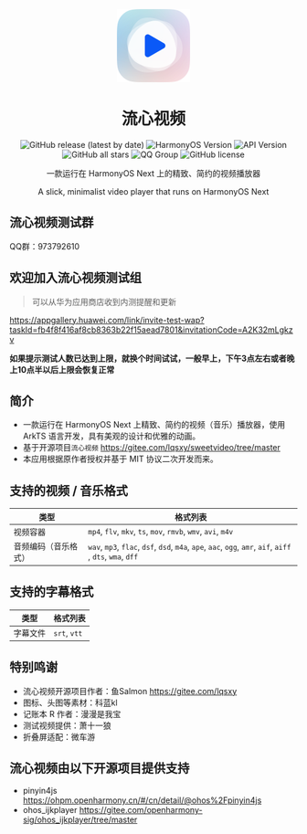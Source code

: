 <p align="center"><img src="./entry/src/main/resources/base/media/sweet_video.png" style="width: 128px; height: 128px;"  alt="logo"></p>
<div align="center">
    <h1>流心视频</h1>
    <p>
        <a href="https://github.com/Yebingiscn/SweetVideo/releases/latest" style="text-decoration:none">
            <img src="https://img.shields.io/github/v/release/Yebingiscn/SweetVideo?display_name=release" alt="GitHub release (latest by date)"/>
        </a>
        <a href="https://img.shields.io/badge/OS-HarmonyOS Next-103fb6" style="text-decoration:none" >
            <img src="https://img.shields.io/badge/HarmonyOS-Next-103fb6" alt="HarmonyOS Version"/>
        </a>
        <a href="https://img.shields.io/badge/API-14-lightgreen" style="text-decoration:none" >
            <img src="https://img.shields.io/badge/API-14-lightgreen" alt="API Version"/>
        </a>
        <a href="https://img.shields.io/github/stars/Yebingiscn/SweetVideo?style=flat" style="text-decoration:none" >
            <img src="https://img.shields.io/github/stars/Yebingiscn/SweetVideo?style=flat" alt="GitHub all stars"/>
        </a>
        <a href="https://img.shields.io/badge/QQ-973792610-red" style="text-decoration:none" >
            <img src="https://img.shields.io/badge/QQ群-973792610-red" alt="QQ Group"/>
        </a>
        <a href="LICENSE" style="text-decoration:none" >
            <img src="https://img.shields.io/github/license/Yebingiscn/SweetVideo" alt="GitHub license"/>
        </a>
    </p>
</div>
<p align="center">一款运行在 HarmonyOS Next 上的精致、简约的视频播放器</p>
<p align="center">A slick, minimalist video player that runs on HarmonyOS Next</p>

## 流心视频测试群

QQ群：973792610

## 欢迎加入流心视频测试组

> 可以从华为应用商店收到内测提醒和更新
>

https://appgallery.huawei.com/link/invite-test-wap?taskId=fb4f8f416af8cb8363b22f15aead7801&invitationCode=A2K32mLgkzv

**如果提示测试人数已达到上限，就换个时间试试，一般早上，下午3点左右或者晚上10点半以后上限会恢复正常**

## 简介

- 一款运行在 HarmonyOS Next 上精致、简约的视频（音乐）播放器，使用 ArkTS 语言开发，具有美观的设计和优雅的动画。
- 基于开源项目`流心视频` https://gitee.com/lqsxy/sweetvideo/tree/master
- 本应用根据原作者授权并基于 MIT 协议二次开发而来。

## 支持的视频 / 音乐格式

| 类型         | 格式列表                                                                                                        |
|------------|-------------------------------------------------------------------------------------------------------------|
| 视频容器       | `mp4`, `flv`, `mkv`, `ts`, `mov`, `rmvb`, `wmv`, `avi`, `m4v`                                               |
| 音频编码（音乐格式） | `wav`, `mp3`, `flac`, `dsf`, `dsd`, `m4a`, `ape`, `aac`, `ogg`, `amr`, `aif`, `aiff` , `dts`, `wma`,  `dff` |

## 支持的字幕格式

| 类型   | 格式列表         |
|------|--------------|
| 字幕文件 | `srt`, `vtt` |

## 特别鸣谢

- 流心视频开源项目作者：鱼Salmon https://gitee.com/lqsxy
- 图标、头图等素材：科蓝kl
- 记账本 R 作者：漫漫是我宝
- 测试视频提供：萧十一狼
- 折叠屏适配：微车游

## 流心视频由以下开源项目提供支持

- pinyin4js https://ohpm.openharmony.cn/#/cn/detail/@ohos%2Fpinyin4js
- ohos_ijkplayer https://gitee.com/openharmony-sig/ohos_ijkplayer/tree/master